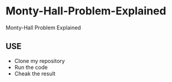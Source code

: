 # Monty-Hall-Problem-Explained
Monty-Hall Problem Explained

## USE
- Clone my repository
- Run the code
- Cheak the result
